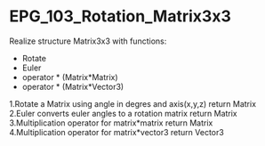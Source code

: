 # EPG_103_Rotation_Matrix3x3
Realize structure Matrix3x3 with functions: <br />
<ul>
<li>Rotate</li>
<li>Euler</li>
<li>operator * (Matrix*Matrix)</li>
<li>operator * (Matrix*Vector3)</li>
</ul>
1.Rotate a Matrix using angle in degres and axis(x,y,z) return Matrix <br /> 
2.Euler converts euler angles to a rotation matrix return Matrix <br />
3.Multiplication operator for matrix*matrix return Matrix <br />
4.Multiplication operator for matrix*vector3 return Vector3 <br />
